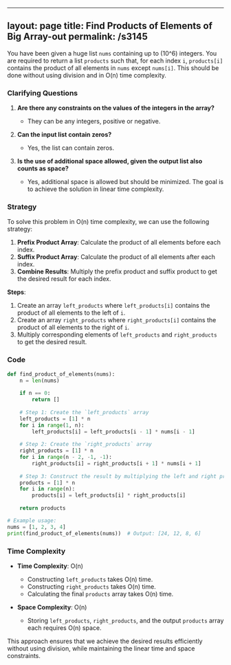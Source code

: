 
---
layout: page
title:  Find Products of Elements of Big Array-out
permalink: /s3145
---

You have been given a huge list `nums` containing up to \(10^6\) integers. You are required to return a list `products` such that, for each index `i`, `products[i]` contains the product of all elements in `nums` except `nums[i]`. This should be done without using division and in O(n) time complexity.

### Clarifying Questions

1. **Are there any constraints on the values of the integers in the array?**
   - They can be any integers, positive or negative.
   
2. **Can the input list contain zeros?**
   - Yes, the list can contain zeros.
   
3. **Is the use of additional space allowed, given the output list also counts as space?**
   - Yes, additional space is allowed but should be minimized. The goal is to achieve the solution in linear time complexity.

### Strategy

To solve this problem in O(n) time complexity, we can use the following strategy:

1. **Prefix Product Array**: Calculate the product of all elements before each index.
2. **Suffix Product Array**: Calculate the product of all elements after each index.
3. **Combine Results**: Multiply the prefix product and suffix product to get the desired result for each index.

**Steps**:
1. Create an array `left_products` where `left_products[i]` contains the product of all elements to the left of `i`.
2. Create an array `right_products` where `right_products[i]` contains the product of all elements to the right of `i`.
3. Multiply corresponding elements of `left_products` and `right_products` to get the desired result.

### Code

```python
def find_product_of_elements(nums):
    n = len(nums)
    
    if n == 0:
        return []
    
    # Step 1: Create the `left_products` array
    left_products = [1] * n
    for i in range(1, n):
        left_products[i] = left_products[i - 1] * nums[i - 1]
    
    # Step 2: Create the `right_products` array
    right_products = [1] * n
    for i in range(n - 2, -1, -1):
        right_products[i] = right_products[i + 1] * nums[i + 1]
    
    # Step 3: Construct the result by multiplying the left and right products
    products = [1] * n
    for i in range(n):
        products[i] = left_products[i] * right_products[i]
    
    return products

# Example usage:
nums = [1, 2, 3, 4]
print(find_product_of_elements(nums))  # Output: [24, 12, 8, 6]
```

### Time Complexity

- **Time Complexity**: O(n)
  - Constructing `left_products` takes O(n) time.
  - Constructing `right_products` takes O(n) time.
  - Calculating the final `products` array takes O(n) time.
  
- **Space Complexity**: O(n)
  - Storing `left_products`, `right_products`, and the output `products` array each requires O(n) space.

This approach ensures that we achieve the desired results efficiently without using division, while maintaining the linear time and space constraints.
